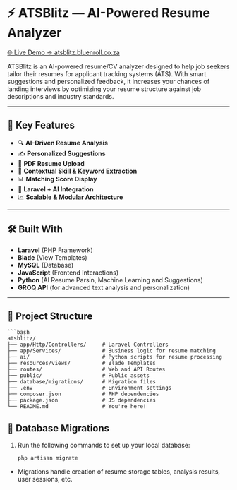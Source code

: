 # ⚡ ATSBlitz — AI-Powered Resume Analyzer

[🌐 Live Demo  →  atsblitz.bluenroll.co.za](https://atsblitz.bluenroll.co.za)

ATSBlitz is an AI-powered resume/CV analyzer designed to help job seekers tailor their resumes for applicant tracking systems (ATS). With smart suggestions and personalized feedback, it increases your chances of landing interviews by optimizing your resume structure against job descriptions and industry standards.

---

## 🎯 Key Features

- 🔍 **AI-Driven Resume Analysis**
- ✍️ **Personalized Suggestions**
- 📄 **PDF Resume Upload**
- 🧠 **Contextual Skill & Keyword Extraction**
- 📊 **Matching Score Display**
- 🤖 **Laravel + AI Integration**
- 📈 **Scalable & Modular Architecture**

---

## 🛠️ Built With

- **Laravel** (PHP Framework)
- **Blade** (View Templates)
- **MySQL** (Database)
- **JavaScript** (Frontend Interactions)
- **Python** (AI Resume Parsin, Machine Learning and Suggestions)
- **GROQ API** (for advanced text analysis and personalization)

---

## 📂 Project Structure

    ```bash
    atsblitz/
    ├── app/Http/Controllers/     # Laravel Controllers
    ├── app/Services/             # Business logic for resume matching
    ├── ai/                       # Python scripts for resume processing
    ├── resources/views/          # Blade Templates
    ├── routes/                   # Web and API Routes
    ├── public/                   # Public assets
    ├── database/migrations/      # Migration files
    ├── .env                      # Environment settings
    ├── composer.json             # PHP dependencies
    ├── package.json              # JS dependencies
    └── README.md                 # You're here!

## 🔄 Database Migrations
1. Run the following commands to set up your local database:

    ```bash
    php artisan migrate

- Migrations handle creation of resume storage tables, analysis results, user sessions, etc.
